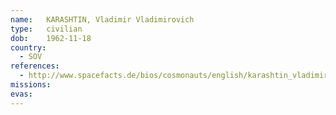 ```yaml
---
name:	KARASHTIN, Vladimir Vladimirovich
type:	civilian
dob:	1962-11-18
country:
  - SOV
references:
  - http://www.spacefacts.de/bios/cosmonauts/english/karashtin_vladimir.htm
missions:
evas:
---
```

